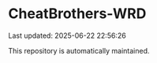 # CheatBrothers-WRD

Last updated: 2025-06-22 22:56:26

This repository is automatically maintained.
